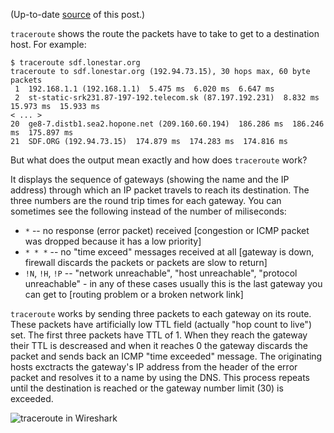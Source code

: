 (Up-to-date [source](https://github.com/jreisinger/blog/blob/master/posts/traceroute-explained.md) of this post.)

`traceroute` shows the route the packets have to take to get to a destination host. For example:

    $ traceroute sdf.lonestar.org
    traceroute to sdf.lonestar.org (192.94.73.15), 30 hops max, 60 byte packets
     1  192.168.1.1 (192.168.1.1)  5.475 ms  6.020 ms  6.647 ms
     2  st-static-srk231.87-197-192.telecom.sk (87.197.192.231)  8.832 ms  15.973 ms  15.933 ms
    < ... >
    20  ge8-7.distb1.sea2.hopone.net (209.160.60.194)  186.286 ms  186.246 ms  175.897 ms
    21  SDF.ORG (192.94.73.15)  174.879 ms  174.283 ms  174.816 ms

But what does the output mean exactly and how does `traceroute` work?

It displays the sequence of gateways (showing the name and the IP address) through which an IP packet travels to reach its destination. The three numbers are the round trip times for each gateway. You can sometimes see the following instead of the number of miliseconds:

 * `*` -- no response (error packet) received [congestion or ICMP packet was dropped because it has a low priority]
 * `* * *` -- no "time exceed" messages received at all [gateway is down, firewall discards the packets or packets are slow to return]
 * `!N`, `!H`, `!P` -- "network unreachable", "host unreachable", "protocol unreachable" - in any of these cases usually this is the last gateway you can get to [routing problem or a broken network link]

`traceroute` works by sending three packets to each gateway on its route. These packets have artificially low TTL field (actually "hop count to live") set. The first three packets have TTL of 1. When they reach the gateway their TTL is descreased and when it reaches 0 the gateway discards the packet and sends back an ICMP "time exceeded" message. The originating hosts exctracts the gateway's IP address from the header of the error packet and resolves it to a name by using the DNS. This process repeats until the destination is reached or the gateway number limit (30) is exceeded.

![traceroute in Wireshark](https://raw.github.com/jreisinger/blog/master/files/wireshark-traceroute.png "traceroute in Wireshark")
